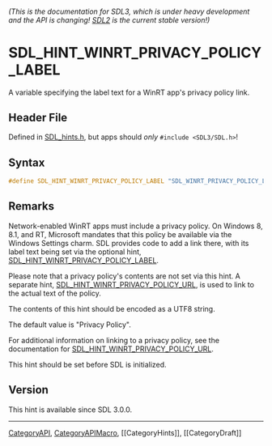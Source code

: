 ###### (This is the documentation for SDL3, which is under heavy development and the API is changing! [SDL2](https://wiki.libsdl.org/SDL2/) is the current stable version!)
# SDL_HINT_WINRT_PRIVACY_POLICY_LABEL

A variable specifying the label text for a WinRT app's privacy policy link.

## Header File

Defined in [SDL_hints.h](https://github.com/libsdl-org/SDL/blob/main/include/SDL3/SDL_hints.h), but apps should _only_ `#include <SDL3/SDL.h>`!

## Syntax

```c
#define SDL_HINT_WINRT_PRIVACY_POLICY_LABEL "SDL_WINRT_PRIVACY_POLICY_LABEL"
```

## Remarks

Network-enabled WinRT apps must include a privacy policy. On Windows 8,
8.1, and RT, Microsoft mandates that this policy be available via the
Windows Settings charm. SDL provides code to add a link there, with its
label text being set via the optional hint,
[SDL_HINT_WINRT_PRIVACY_POLICY_LABEL](SDL_HINT_WINRT_PRIVACY_POLICY_LABEL).

Please note that a privacy policy's contents are not set via this hint. A
separate hint,
[SDL_HINT_WINRT_PRIVACY_POLICY_URL](SDL_HINT_WINRT_PRIVACY_POLICY_URL), is
used to link to the actual text of the policy.

The contents of this hint should be encoded as a UTF8 string.

The default value is "Privacy Policy".

For additional information on linking to a privacy policy, see the
documentation for
[SDL_HINT_WINRT_PRIVACY_POLICY_URL](SDL_HINT_WINRT_PRIVACY_POLICY_URL).

This hint should be set before SDL is initialized.

## Version

This hint is available since SDL 3.0.0.

----
[CategoryAPI](CategoryAPI), [CategoryAPIMacro](CategoryAPIMacro), [[CategoryHints]], [[CategoryDraft]]
<!-- #See the Style Guide for instructions on editing the footer. -->


